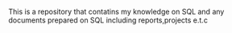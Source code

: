 This is a repository that contatins my knowledge on SQL and any documents prepared on SQL including reports,projects e.t.c
